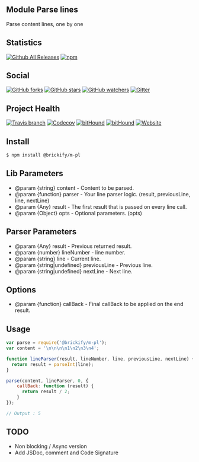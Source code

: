 ## Module Parse lines

Parse content lines, one by one

## Statistics

[![Github All Releases](https://img.shields.io/github/downloads/brickifyjs/module-parse-lines/total.svg?style=flat-square)](https://github.com/brickifyjs/module-parse-lines)
[![npm](https://img.shields.io/npm/dt/@brickify/m-pl.svg?style=flat-square)](https://www.npmjs.com/package/@brickify/m-pl)

## Social
[![GitHub forks](https://img.shields.io/github/forks/brickifyjs/module-parse-lines.svg?label=Fork&style=flat-square)](https://github.com/brickifyjs/module-parse-lines)
[![GitHub stars](https://img.shields.io/github/stars/brickifyjs/module-parse-lines.svg?label=Stars&style=flat-square)](https://github.com/brickifyjs/module-parse-lines)
[![GitHub watchers](https://img.shields.io/github/watchers/brickifyjs/module-parse-lines.svg?label=Watch&style=flat-square)](https://github.com/brickifyjs/module-parse-lines)
[![Gitter](https://img.shields.io/gitter/room/brickifyjs/module-parse-lines.svg?style=flat-square)](https://gitter.im/brickifyjs/module-parse-lines)

## Project Health

[![Travis branch](https://img.shields.io/travis/brickifyjs/module-parse-lines/master.svg?style=flat-square)](https://travis-ci.org/brickifyjs/module-parse-lines)
[![Codecov](https://img.shields.io/codecov/c/github/brickifyjs/module-parse-lines.svg?style=flat-square)](https://codecov.io/gh/brickifyjs/module-parse-lines)
[![bitHound](https://img.shields.io/bithound/dependencies/github/brickifyjs/module-parse-lines.svg?style=flat-square)](https://www.bithound.io/github/brickifyjs/module-parse-lines/master/dependencies/npm)
[![bitHound](https://img.shields.io/bithound/devDependencies/github/brickifyjs/module-parse-lines.svg?style=flat-square)](https://www.bithound.io/github/brickifyjs/module-parse-lines/master/dependencies/npm)
[![Website](https://img.shields.io/website/https/m-pl.js.brickify.io.svg?label=website&style=flat-square)](https://m-pl.js.brickify.io)

## Install

```bash
$ npm install @brickify/m-pl
```

## Lib Parameters

* @param {string} content - Content to be parsed.
* @param {function} parser - Your line parser logic. (result, previousLine, line, nextLine)
* @param {Any} result - The first result that is passed on every line call.
* @param {Object} opts - Optional parameters. (opts)

## Parser Parameters

* @param {Any} result - Previous returned result.
* @param {number} lineNumber - line number.
* @param {string} line - Current line.
* @param {string|undefined} previousLine - Previous line.
* @param {string|undefined} nextLine - Next line.

## Options

* @param {function} callBack - Final callBack to be applied on the end result.

## Usage

```js
var parse = require('@brickify/m-pl');
var content = '\n\n\n\n1\n2\n3\n4';

function lineParser(result, lineNumber, line, previousLine, nextLine) {
  return result + parseInt(line);
}

parse(content, lineParser, 0, {
    callBack: function (result) {
      return result / 2;
    }
});

// Output : 5
```

## TODO
* Non blocking / Async version
* Add JSDoc, comment and Code Signature

